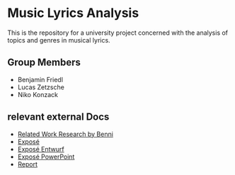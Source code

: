 # Music Lyrics Analysis
This is the repository for a university project concerned with the analysis of topics and genres in musical lyrics.

## Group Members
- Benjamin Friedl
- Lucas Zetzsche
- Niko Konzack

## relevant external Docs
- [Related Work Research by Benni](https://docs.google.com/document/d/1XkB2PUi41m8xSHwKV4A1WJt_vSmpYZz3HQNbC8-7DtE/edit?usp=sharing)
- [Exposé](https://docs.google.com/document/d/1AczENNDyfwCcLOYNv9aaydoOmXIZzp_6TA2wHQJBBIo/edit?usp=sharing)
- [Exposé Entwurf](https://docs.google.com/document/d/1cnsyYFOdWnUPxXZrkGW3yTK526-bdboQ4mvR2iRmODY/edit?usp=sharing)
- [Exposé PowerPoint](https://1drv.ms/p/s!AmLixGdBOyv8iIhunl3D3ze0DidcrQ?e=Afaidl)
- [Report](https://docs.google.com/document/d/1e3ctZo6M0IjHZe9mHxl18Q1JnGbPd_KeX7WZyeo2Glw/edit?usp=sharing)